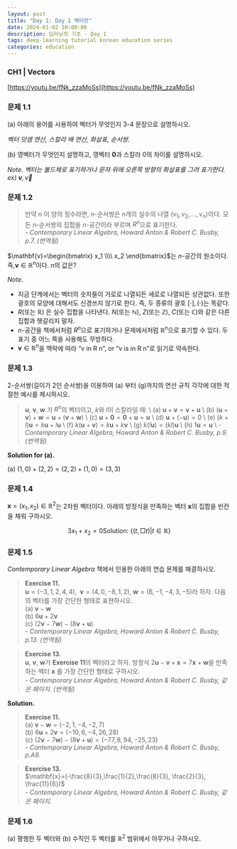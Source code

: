 ```yaml
---
layout: post
title: "Day 1: Day 1 벡터란"
date: 2024-01-02 10:00:00
description: 딥러닝의 기초 - Day 1
tags: deep-learning tutorial korean education series
categories: education
---
```



### CH1 | Vectors

[https://youtu.be/fNk_zzaMoSs](https://youtu.be/fNk_zzaMoSs)

### 문제 1.1

(a) 아래의 용어를 사용하여 벡터가 무엇인지 3-4 문장으로 설명하시오.

*벡터 덧셈 연산, 스칼라 배 연산, 화살표, 순서쌍.*

(b) 영벡터가 무엇인지 설명하고, 영벡터 $\mathbf{0}$과 스칼라 $0$의 차이를 설명하시오.

*Note. 벡터는 볼드체로 표기하거나 문자 위에 오른쪽 방향의 화살표를 그려 표기한다. ex) $\mathbf{v}, \vec{v}$*

### 문제 1.2

> 만약 $n$ 이 양의 정수라면, $n$-순서쌍은 $n$개의 실수의 나열 $(v_1, v_2, …, v_n)$이다. 모든 $n$-순서쌍의 집합을 $n$-공간이라 부르며 $R^n$으로 표기한다. \
*- Contemporary Linear Algebra, Howard Anton & Robert C. Busby, p.7. (번역됨)*
> 

$\mathbf{v}=\begin{bmatrix} x_1 \\\\ x_2 \end{bmatrix}$는 $n$-공간의 원소이다. 즉,$\mathbf{v} \in \mathbb{R}^n$이다. $n$의 값은?

*Note.*

- 지금 단계에서는 벡터의 숫자들이 가로로 나열되든 세로로 나열되든 상관없다. 또한 괄호의 모양에 대해서도 신경쓰지 않기로 한다. 즉, 두 종류의 괄호 $[\cdot], (\cdot)$는 똑같다.
- $R$(또는 $\mathbb{R}$) 은 실수 집합을 나타낸다. $N$(또는 $\mathbb{N}$), $Z$(또는 $\mathbb{Z}$), $C$(또는 $\mathbb{C}$)와 같은 다른 집합과 헷갈리지 말자.
- $n$-공간을 책에서처럼 $R^n$으로 표기하거나 문제에서처럼 $\mathbb{R}^n$으로 표기할 수 있다. 두 표기 중 어느 쪽을 사용해도 무방하다.
- $\mathbf{v} \in \mathbb{R}^n$을 맥락에 따라 “v in R n”, or “v is in R n”로 읽기로 약속한다.

### 문제 1.3

$2$-순서쌍(길이가 $2$인 순서쌍)을 이용하여 (a) 부터 (g)까지의 연산 규칙 각각에 대한 적절한 예시를 제시하시오.

> $\mathbf{u}$, $\mathbf{v}$, $\mathbf{w}$ 가 $R^n$의 벡터이고, $k$와 $l$이 스칼라일 때: \\
(a) $\mathbf{u}+\mathbf{v}=\mathbf{v}+\mathbf{u}$ \\
(b) $(\mathbf{u}+\mathbf{v})+\mathbf{w}=\mathbf{u}+(\mathbf{v}+\mathbf{w})$ \\
(c) $\mathbf{u}+\mathbf{0}=\mathbf{0}+\mathbf{u}=\mathbf{u}$ \\
(d) $\mathbf{u}+(-\mathbf{u})=0$ \\
(e) $(k+l)\mathbf{u}=k\mathbf{u}+l\mathbf{u}$ \\
(f) $k(\mathbf{u}+\mathbf{v})=k\mathbf{u}+k\mathbf{v}$ \\
(g) $k(l\mathbf{u})=(kl)\mathbf{u}$ \\
(h) $1\mathbf{u}=\mathbf{u}$ \\
*- Contemporary Linear Algebra, Howard Anton & Robert C. Busby, p.9. (번역됨)*
> 

**Solution for (a).**

(a) $(1, 0) + (2, 2) = (2, 2) + (1, 0) = (3, 3)$

### 문제 1.4

$\mathbf{x}= (x_1, x_2)\in \mathbb{R}^2$는 2차원 벡터이다.
아래의 방정식을 만족하는 벡터 $\mathbf{x}$의 집합을 빈칸을 채워 구하시오.

$$
3x_1+x_2=0
\textrm{Solution: }\{(t, \Box t) | t \in \mathbb{R} \}
$$

### 문제 1.5

*Contemporary Linear Algebra* 책에서 인용한 아래의 연습 문제를 해결하시오.

> **Exercise 11.** \
$\mathbf{u}=(-3,1,2,4,4)$, $\;\mathbf{v}=(4,0,-8,1,2)$,  $\mathbf{w}=(6,-1,-4,3,-5)$라 하자. 다음의 벡터를 가장 간단한 형태로 표현하시오. \
(a) $\mathbf{v}-\mathbf{w}$ \
(b) $6\mathbf{u}+2\mathbf{v}$ \
(c) $(2\mathbf{v}-7\mathbf{w})-(8\mathbf{v}+\mathbf{u})$ \
*- Contemporary Linear Algebra, Howard Anton & Robert C. Busby, p.13. (번역됨)*
> 

> **Exercise 13.** \
$\mathbf{u}$, $\mathbf{v}$, $\mathbf{w}$가 **Exercise 11**의 벡터라고 하자. 방정식 $2\mathbf{u}-\mathbf{v}+\mathbf{x}=7\mathbf{x}+\mathbf{w}$을 만족하는 벡터 $\mathbf{x}$ 를 가장 간단한 형태로 구하시오. \
*- Contemporary Linear Algebra, Howard Anton & Robert C. Busby, 같은 페이지. (번역됨)*
> 

**Solution.**

> **Exercise 11.** \
(a) $\mathbf{v}-\mathbf{w}=(-2,1,-4,-2,7)$ \
(b) $6\mathbf{u}+2\mathbf{v}=(-10,6,-4,26,28)$ \
(c) $(2\mathbf{v}-7\mathbf{w})-(8\mathbf{v}+\mathbf{u})=(-77,8,94,-25,23)$ \
*- Contemporary Linear Algebra, Howard Anton & Robert C. Busby, p.A9.*
> 

> **Exercise 13.** \
$\mathbf{x}=(-\frac{8}{3},\frac{1}{2},\frac{8}{3}, \frac{2}{3}, \frac{11}{6})$ \
*- Contemporary Linear Algebra, Howard Anton & Robert C. Busby, 같은 페이지.*
> 

### 문제 1.6

(a) 평행한 두 벡터와 (b) 수직인 두 벡터를 $\mathbb{R}^2$ 범위에서 아무거나 구하시오.
